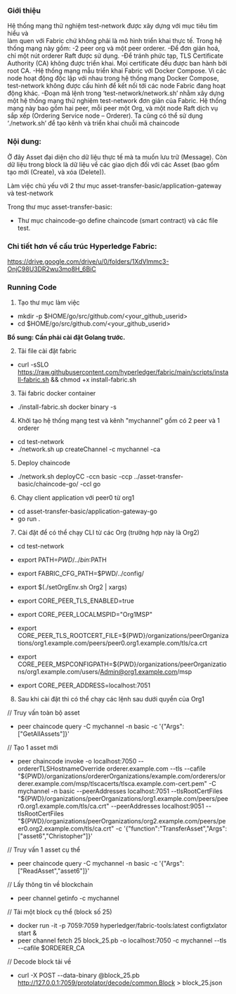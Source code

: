 ### Giới thiệu
Hệ thống mạng thử nghiệm test-network được xây dựng với mục tiêu tìm hiểu và\
làm quen với Fabric chứ không phải là mô hình triển khai thực tế.
Trong hệ thống mạng này gồm:
-2 peer org và một peer orderer.
-Để đơn giản hoá, chỉ một nút orderer Raft được sử dụng.
-Để tránh phức tạp, TLS Certificate Authority (CA) không được triển khai. Mọi certificate đều được ban hành bởi root CA.
-Hệ thống mạng mẫu triển khai Fabric với Docker Compose.
Vì các node hoạt động độc lập với nhau trong hệ thống mạng Docker Compose,
test-network không được cấu hình để kết nối tới các node Fabric đang hoạt động khác.
-Đoạn mã lệnh trong ‘test-network/network.sh’ nhằm xây dựng một hệ thống mạng thử nghiệm test-network đơn giản của Fabric.
Hệ thống mạng này bao gồm hai peer, mỗi peer một Org, và một node Raft dịch vụ sắp xếp (Ordering Service node – Orderer).
Ta cũng có thể sử dụng ‘./network.sh’ để tạo kênh và triển khai chuỗi mã chaincode

### Nội dung:

Ở đây Asset đại diện cho dữ liệu thực tế mà ta muốn lưu trữ (Message).
Còn dữ liệu trong block là dữ liệu về các giao dịch đối với các Asset (bao gồm tạo mới (Create), và xóa (Delete)).

Làm việc chủ yếu với 2 thư mục asset-transfer-basic/application-gateway và test-network

Trong thư mục asset-transfer-basic:

- Thư mục chaincode-go define chaincode (smart contract) và các file test.

### Chi tiết hơn về cấu trúc Hyperledge Fabric:

https://drive.google.com/drive/u/0/folders/1XdVlmmc3-OnjC98U3DR2wu3mo8H_6BiC

### Running Code

1. Tạo thư mục làm việc

- mkdir -p $HOME/go/src/github.com/<your_github_userid>
- cd $HOME/go/src/github.com/<your_github_userid>

****Bổ sung: Cần phải cài đặt Golang trước.**** 

2. Tải file cài đặt fabric

- curl -sSLO https://raw.githubusercontent.com/hyperledger/fabric/main/scripts/install-fabric.sh && chmod +x install-fabric.sh

3. Tải fabric docker container

- ./install-fabric.sh docker binary -s

4. Khởi tạo hệ thống mạng test và kênh "mychannel" gồm có 2 peer và 1 orderer

- cd test-network
- ./network.sh up createChannel -c mychannel -ca

5. Deploy chaincode

- ./network.sh deployCC -ccn basic -ccp ../asset-transfer-basic/chaincode-go/ -ccl go

6. Chạy client application với peer0 từ org1

- cd asset-transfer-basic/application-gateway-go
- go run .

7. Cài đặt để có thể chạy CLI từ các Org (trường hợp này là Org2)
- cd test-network
- export PATH=${PWD}/../bin:$PATH
- export FABRIC_CFG_PATH=$PWD/../config/
- export $(./setOrgEnv.sh Org2 | xargs)

- export CORE_PEER_TLS_ENABLED=true
- export CORE_PEER_LOCALMSPID="Org1MSP"
- export CORE_PEER_TLS_ROOTCERT_FILE=${PWD}/organizations/peerOrganizations/org1.example.com/peers/peer0.org1.example.com/tls/ca.crt
- export CORE_PEER_MSPCONFIGPATH=${PWD}/organizations/peerOrganizations/org1.example.com/users/Admin@org1.example.com/msp
- export CORE_PEER_ADDRESS=localhost:7051

8. Sau khi cài đặt thì có thể chạy các lệnh sau dưới quyền của Org1

// Truy vấn toàn bộ asset
- peer chaincode query -C mychannel -n basic -c '{"Args":["GetAllAssets"]}'

// Tạo 1 asset mới
- peer chaincode invoke -o localhost:7050 --ordererTLSHostnameOverride orderer.example.com --tls --cafile "${PWD}/organizations/ordererOrganizations/example.com/orderers/orderer.example.com/msp/tlscacerts/tlsca.example.com-cert.pem" -C mychannel -n basic --peerAddresses localhost:7051 --tlsRootCertFiles "${PWD}/organizations/peerOrganizations/org1.example.com/peers/peer0.org1.example.com/tls/ca.crt" --peerAddresses localhost:9051 --tlsRootCertFiles "${PWD}/organizations/peerOrganizations/org2.example.com/peers/peer0.org2.example.com/tls/ca.crt" -c '{"function":"TransferAsset","Args":["asset6","Christopher"]}'

// Truy vấn 1 asset cụ thể
- peer chaincode query -C mychannel -n basic -c '{"Args":["ReadAsset","asset6"]}'

// Lấy thông tin về blockchain
- peer channel getinfo -c mychannel

// Tải một block cụ thể (block số 25) 
- docker run -it -p 7059:7059 hyperledger/fabric-tools:latest configtxlator start &
- peer channel fetch 25 block_25.pb -o localhost:7050 -c mychannel --tls --cafile $ORDERER_CA

// Decode block tải về
- curl -X POST --data-binary @block_25.pb http://127.0.0.1:7059/protolator/decode/common.Block > block_25.json
